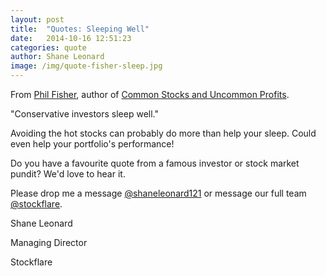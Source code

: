```yaml
---
layout: post
title:  "Quotes: Sleeping Well"
date:   2014-10-16 12:51:23
categories: quote
author: Shane Leonard
image: /img/quote-fisher-sleep.jpg
---
```


From [Phil Fisher](http://en.wikipedia.org/wiki/Philip_Arthur_Fisher), author of [Common Stocks and Uncommon Profits](http://www.amazon.com/Common-Stocks-Uncommon-Profits-Writings/dp/0471445509).

"Conservative investors sleep well."

Avoiding the hot stocks can probably do more than help your sleep. Could even help your portfolio's performance!

Do you have a favourite quote from a famous investor or stock market pundit? We'd love to hear it.

Please drop me a message [@shaneleonard121](https://twitter.com/shaneleonard121) or message our full team [@stockflare](https://twitter.com/stockflare).

Shane Leonard

Managing Director

Stockflare